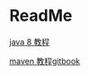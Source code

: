 # ReadMe
[java 8 教程](https://junicorn.gitbooks.io/java8-tutorial/introduction.html)

[maven 教程gitbook](https://junicorn.gitbooks.io/java8-tutorial/introduction.html)